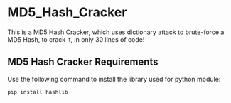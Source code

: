 # MD5_Hash_Cracker
This is a MD5 Hash Cracker, which uses dictionary attack to brute-force a MD5 Hash, to crack it, in only 30 lines of code!

## MD5 Hash Cracker Requirements
Use the following command to install the library used for python module:
```
pip install hashlib
```
